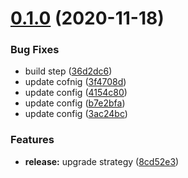 # [0.1.0](https://github.com/talyguryn/sample-npm-package/compare/v0.0.23...v0.1.0) (2020-11-18)


### Bug Fixes

* build step ([36d2dc6](https://github.com/talyguryn/sample-npm-package/commit/36d2dc6bd6b524f14d8f7aab21a0333ca227ec7e))
* update cofnig ([3f4708d](https://github.com/talyguryn/sample-npm-package/commit/3f4708d14f4e25e960cd4b512fab5b3238a6002d))
* update config ([4154c80](https://github.com/talyguryn/sample-npm-package/commit/4154c802c34d6a350b1bf194c382c25aa8e89ba1))
* update config ([b7e2bfa](https://github.com/talyguryn/sample-npm-package/commit/b7e2bfa73c52616ed0184ac09ada34c40ce23fc2))
* update config ([3ac24bc](https://github.com/talyguryn/sample-npm-package/commit/3ac24bcb1ef232f35e1af0a614751a22dd77072b))


### Features

* **release:** upgrade strategy ([8cd52e3](https://github.com/talyguryn/sample-npm-package/commit/8cd52e3b9010582174192f21a6d97c305c3109df))
